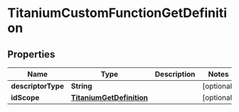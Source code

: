 

# TitaniumCustomFunctionGetDefinition


## Properties

| Name | Type | Description | Notes |
|------------ | ------------- | ------------- | -------------|
|**descriptorType** | **String** |  |  [optional] |
|**idScope** | [**TitaniumGetDefinition**](TitaniumGetDefinition.md) |  |  [optional] |



